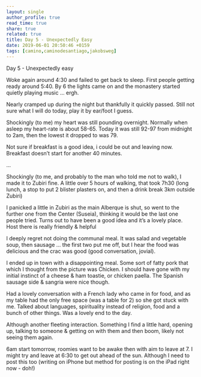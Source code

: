 ```yaml
---
layout: single
author_profile: true
read_time: true
share: true
related: true
title: Day 5 - Unexpectedly Easy
date: 2019-06-01 20:50:46 +0159
tags: [camino,caminodesantiago,jakobsweg]
---
```


Day 5 - Unexpectedly easy

Woke again around 4:30 and failed to get back to sleep. First people getting ready around 5:40. By 6 the lights came on and the monastery started quietly playing music … ergh.

Nearly cramped up during the night but thankfully it quickly passed. Still not sure what I will do today, play it by ear/foot I guess.

Shockingly (to me) my heart was still pounding overnight. Normally when asleep my heart-rate is about 58-65. Today it was still 92-97 from midnight to 2am, then the lowest it dropped to was 79.

Not sure if breakfast is a good idea, i could be out and leaving now. Breakfast doesn’t start for another 40 minutes.

…

Shockingly (to me, and probably to the man who told me not to walk), I made it to Zubiri fine. A little over 5 hours of walking, that took 7h30 (long lunch, a stop to put 2 blister plasters on, and then a drink break 3km outside Zubiri)

I panicked a little in Zubiri as the main Alberque is shut, so went to the further one from the Center (Suseia), thinking it would be the last one people tried. Turns out to have been a good idea and it’s a lovely place. Host there is really friendly & helpful

I deeply regret not doing the communal meal. It was salad and vegetable soup, then sausage … the first two put me off, but I hear the food was delicious and the crac was good (good conversation, jovial).

I ended up in town with a disappointing meal. Some sort of fatty pork that which I thought from the picture was Chicken. I should have gone with my initial instinct of a cheese & ham toastie, or chicken paella. The Spanish sausage side & sangria were nice though. 

Had a lovely conversation with a French lady who came in for food, and as my table had the only free space (was a table for 2) so she got stuck with me. Talked about languages, spirituality instead of religion, food and a bunch of other things. Was a lovely end to the day. 

Although another fleeting interaction. Something I find a little hard, opening up, talking to someone & getting on with them and then boom, likely not seeing them again.

6am start tomorrow, roomies want to be awake then with aim to leave at 7. I might try and leave at 6:30 to get out ahead of the sun. Although I need to post this too (writing on iPhone but method for posting is on the iPad right now - doh!)

